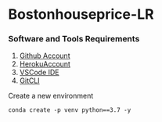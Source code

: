 # Bostonhouseprice-LR

### Software and Tools Requirements

1. [Github Account](https://github.com)
2. [HerokuAccount](https://heroku.com)
3. [VSCode IDE](https://code.visualstudio.com/)
4. [GitCLI](https://git-scm.com/book/en/v2/Getting-Started-The-Command-Line)

Create a new environment 

```
conda create -p venv python==3.7 -y  
```